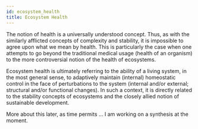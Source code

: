 ```yaml
---
id: ecosystem_health
title: Ecosystem Health
---
```


The notion of health is a universally understood concept. Thus, as with the similarly afflicted concepts of complexity and stability, it is impossible to agree upon what we mean by health. This is particularly the case when one attempts to go beyond the traditional medical usage (health of an organism) to the more controversial notion of the health of ecosystems.

Ecosystem health is ultimately referring to the ability of a living system, in the most general sense, to adaptively maintain (internal) homeostatic control in the face of perturbations to the system (internal and/or external; structural and/or functional changes). In such a context, it is directly related to the stability concepts of ecosystems and the closely allied notion of sustainable development.

More about this later, as time permits ... I am working on a synthesis at the moment.
